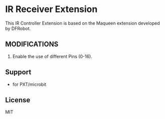 # IR Receiver Extension

This IR Controller Extension is based on the Maqueen extension developed by DFRobot.


## MODIFICATIONS
1) Enable the use of different Pins (0-16).


## Support

* for PXT/microbit

## License

MIT